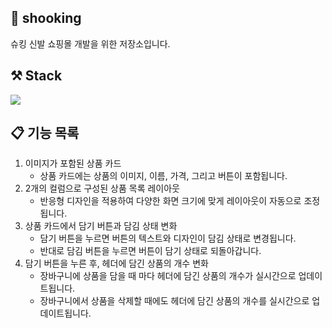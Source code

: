 ## 👟 shooking

슈킹 신발 쇼핑몰 개발을 위한 저장소입니다.

## ⚒️ Stack

<img src="https://img.shields.io/badge/react-61DAFB?style=for-the-badge&logo=react&logoColor=black">

## 📋 기능 목록

1. 이미지가 포함된 상품 카드
   - 상품 카드에는 상품의 이미지, 이름, 가격, 그리고 버튼이 포함됩니다.
2. 2개의 컬럼으로 구성된 상품 목록 레이아웃
   - 반응형 디자인을 적용하여 다양한 화면 크기에 맞게 레이아웃이 자동으로 조정됩니다.
3. 상품 카드에서 담기 버튼과 담김 상태 변화
   - 담기 버튼을 누르면 버튼의 텍스트와 디자인이 담김 상태로 변경됩니다.
   - 반대로 담김 버튼을 누르면 버튼이 담기 상태로 되돌아갑니다.
4. 담기 버튼을 누른 후, 헤더에 담긴 상품의 개수 변화
   - 장바구니에 상품을 담을 때 마다 헤더에 담긴 상품의 개수가 실시간으로 업데이트됩니다.
   - 장바구니에서 상품을 삭제할 때에도 헤더에 담긴 상품의 개수를 실시간으로 업데이트됩니다.

